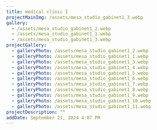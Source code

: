 ```yaml
---
title: medical clinic I
projectMainImg: /assets/mesa_studio_gabinet1_3.webp
gallery:
  - /assets/mesa_studio_gabinet1_2.webp
  - /assets/mesa_studio_gabinet1_1.webp
  - /assets/mesa_studio_gabinet1_3.webp
projectGallery:
  - galleryPhoto: /assets/mesa_studio_gabinet1_2.webp
  - galleryPhoto: /assets/mesa_studio_gabinet1_1.webp
  - galleryPhoto: /assets/mesa_studio_gabinet1_3.webp
  - galleryPhoto: /assets/mesa_studio_gabinet1_4.webp
  - galleryPhoto: /assets/mesa_studio_gabinet1_5.webp
  - galleryPhoto: /assets/mesa_studio_gabinet1_6.webp
  - galleryPhoto: /assets/mesa_studio_gabinet1_7.webp
  - galleryPhoto: /assets/mesa_studio_gabinet1_8.webp
  - galleryPhoto: /assets/mesa_studio_gabinet1_9.webp
  - galleryPhoto: /assets/mesa_studio_gabinet1_10.webp
  - galleryPhoto: /assets/mesa_studio_gabinet1_11.webp
projectDescription: ""
addDate: September 21, 2024 4:07 PM
---
```


